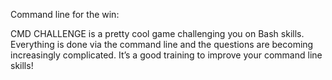 Command line for the win:

CMD CHALLENGE is a pretty cool game challenging you on Bash skills. Everything is done via the command line and the questions are becoming increasingly complicated. It’s a good training to improve your command line skills!
